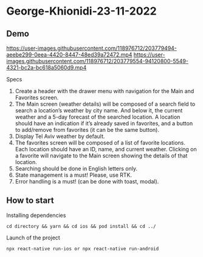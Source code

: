 # George-Khionidi-23-11-2022


## Demo

https://user-images.githubusercontent.com/118976712/203779494-aeebe299-0eea-4420-8447-48ed39a72472.mp4 https://user-images.githubusercontent.com/118976712/203779554-94120800-5549-4321-bc2a-bc618a5060d9.mp4


Specs
1. Create a header with the drawer menu with navigation for the Main and Favorites screen.
2. The Main screen (weather details) will be composed of a search field to search a location’s weather by city name. And below it, the current weather and a 5-day forecast of the searched location. A location should have an indication if it’s already saved in favorites, and a button to add/remove from favorites (it can be the same button).
3. Display Tel Aviv weather by default.
4. The favorites screen will be composed of a list of favorite locations. Each location
should have an ID, name, and current weather. Clicking on a favorite will navigate to the
Main screen showing the details of that location.
5. Searching should be done in English letters only.
6. State management is a must! Please, use RTK.
7. Error handling is a must! (can be done with toast, modal).


## How to start


Installing dependencies
```
cd directory && yarn && cd ios && pod install && cd ../
```

Launch of the project
```
npx react-native run-ios or npx react-native run-android
```
